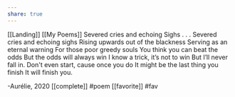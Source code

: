 ```yaml
---
share: true
---
```

[[Landing]] [[My Poems]]
Severed cries and echoing Sighs
.
.
.
Severed cries and echoing sighs
Rising upwards out of the blackness
Serving as an eternal warning
For those poor greedy souls
You think you can beat the odds
But the odds will always win
I know a trick, it’s not to win
But I’ll never fall in. 
Don't even start, 
cause once you do
It might be the last thing you finish
It will finish you.

-Aurélie, 2020
[[complete]]  #poem  [[favorite]] #fav